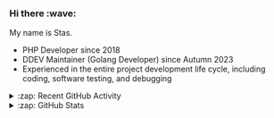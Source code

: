 <h3>Hi there :wave:</h3>

My name is Stas.

- PHP Developer since 2018
- DDEV Maintainer (Golang Developer) since Autumn 2023
- Experienced in the entire project development life cycle, including coding, software testing, and debugging

<details>
  <summary>:zap: Recent GitHub Activity</summary>

<!--RECENT_ACTIVITY:start-->
1. 👍 Approved [#6488](https://github.com/ddev/ddev/pull/6488#pullrequestreview-2240502771) in [ddev/ddev](https://github.com/ddev/ddev)<br>
2. ⬆️ Pushed 2 commit(s) to [stasadev/ddev](https://github.com/stasadev/ddev)<br>
3. ⬆️ Pushed 1 commit(s) to [ddev/ddev](https://github.com/ddev/ddev)<br>
4. 🎉 Merged PR [#6485](https://github.com/ddev/ddev/pull/6485) in [ddev/ddev](https://github.com/ddev/ddev)<br>
5. 💪 Opened PR [#6485](https://github.com/ddev/ddev/pull/6485) in [ddev/ddev](https://github.com/ddev/ddev)<br>
6. 💪 Opened PR [#6484](https://github.com/ddev/ddev/pull/6484) in [ddev/ddev](https://github.com/ddev/ddev)<br>
7. ✔️ Closed issue [#6480](https://github.com/ddev/ddev/issues/6480) in [ddev/ddev](https://github.com/ddev/ddev)<br>
8. 👍 Approved [#238](https://github.com/ddev/ddev.com/pull/238#pullrequestreview-2230020110) in [ddev/ddev.com](https://github.com/ddev/ddev.com)<br>
9. 👍 Approved [#238](https://github.com/ddev/ddev.com/pull/238#pullrequestreview-2230020110) in [ddev/ddev.com](https://github.com/ddev/ddev.com)<br>
10. ⬆️ Pushed 2 commit(s) to [stasadev/ddev](https://github.com/stasadev/ddev)<br>
<!--RECENT_ACTIVITY:end-->

</details>

<details>
  <summary>:zap: GitHub Stats</summary>

  <picture>
    <source
      srcset="https://github-readme-stats.vercel.app/api?username=stasadev&show_icons=true&count_private=true&include_all_commits=true&hide_border=true&theme=tokyonight"
      media="(prefers-color-scheme: dark)"
    />
    <source
      srcset="https://github-readme-stats.vercel.app/api?username=stasadev&show_icons=true&count_private=true&include_all_commits=true&hide_border=true"
      media="(prefers-color-scheme: light), (prefers-color-scheme: no-preference)"
    />
    <img src="https://github-readme-stats.vercel.app/api?username=stasadev&show_icons=true&count_private=true&include_all_commits=true&hide_border=true" />
  </picture>

</details>

